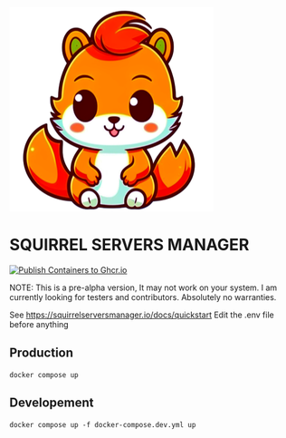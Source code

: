 ![Squirrel](./client/public/logo.svg)
# SQUIRREL SERVERS MANAGER
[![Publish Containers to Ghcr.io](https://github.com/SquirrelCorporation/SquirrelServersManager/actions/workflows/docker-publish.yml/badge.svg)](https://github.com/SquirrelCorporation/SquirrelServersManager/actions/workflows/docker-publish.yml)

NOTE:
This is a pre-alpha version, It may not work on your system. I am currently looking for testers and contributors.
Absolutely no warranties. 

See https://squirrelserversmanager.io/docs/quickstart
Edit the .env file before anything

## Production
```console
docker compose up
```

## Developement
```console
docker compose up -f docker-compose.dev.yml up 
```
